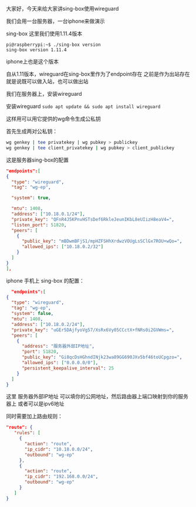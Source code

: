 大家好，今天来给大家讲sing-box使用wireguard

我们会用一台服务器，一台iphone来做演示

sing-box 这里我们使用1.11.4版本
```
pi@raspberrypi:~$ ./sing-box version
sing-box version 1.11.4
```
iphone上也是这个版本

自从1.11版本，wireguard在sing-box里作为了endpoint存在
之前是作为出站存在
就是说既可以做入站，也可以做出站

我们在服务器上，安装wireguard

安装wireguard
`sudo apt update && sudo apt install wireguard`

这样用可以用它提供的wg命令生成公私钥


首先生成两对公私钥：
```bash
wg genkey | tee privatekey | wg pubkey > publickey
wg genkey | tee client_privatekey | wg pubkey > client_publickey
```

这是服务器sing-box的配置
```json
"endpoints":[
{
  "type": "wireguard",
  "tag": "wg-ep",

  "system": true,

  "mtu": 1408,
  "address": ["10.18.0.1/24"],
  "private_key": "QFnR4J5KPnvHSTsDef6RkleJeunIKbL8eUIizH8eaV4=",
  "listen_port": 51820,
  "peers": [
    {
      "public_key": "mBDwmBFjS1/mpHZFSHhXrdwzVOUgLsSClGx7ROU+wQo=",
      "allowed_ips": ["10.18.0.2/32"]
    }
  ]
}
],
```

iphone 手机上 sing-box 的配置：
```json
  "endpoints":[
{
  "type": "wireguard",
  "tag": "wg-ep",
  "system": false,
  "mtu": 1408,
  "address": ["10.18.0.2/24"],
  "private_key": "uGEr5DAjfyoVg57/XsRx6Vy05CCctX+fNRs0i2GVWms=",
  "peers": [
    {
      "address": "服务器外部IP地址",
      "port": 51820,
      "public_key": "Gi8qcDsHGhndINjk23wa89GG690JXv5bf46toUCpgzo=",
      "allowed_ips": ["0.0.0.0/0"],
      "persistent_keepalive_interval": 25
    }
  ]
}
```

这里 服务器外部IP地址 可以填你的公网地址，然后路由器上端口映射到你的服务器上
或者可以是ipv6地址

同时需要加上路由规则：

```json
"route": {
   "rules": [
     {
       "action": "route",
       "ip_cidr": "10.18.0.0/24",
       "outbound": "wg-ep"
     },
     {
       "action": "route",
       "ip_cidr": "192.168.0.0/24",
       "outbound": "wg-ep"
     }
   ]
}
```
